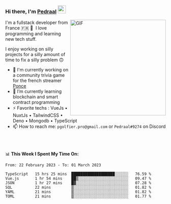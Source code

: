### Hi there, I'm <a href="https://pedraal.dev" target="_blank">Pedraal</a> <img src="https://media.giphy.com/media/hvRJCLFzcasrR4ia7z/giphy.gif" width="25px">
<img align="right" alt="GIF" src="https://pedraal.dev/avatar.png" width="300" height="300" />

I'm a fullstack developer from France 🇫🇷 🥖 &nbsp;I love programming and learning new
tech stuff.

I enjoy working on silly projects for a silly amount of time to fix a silly problem 🙃

- 🔭  I'm currently working on a community trivia game for the french streamer <a href="https://twitch.tv/ponce" target="_blank">Ponce</a>
- 🌱 I’m currently learning blockchain and smart contract programming
- ⚡ Favorite techs : VueJs &bull; NuxtJs &bull; TailwindCSS &bull; Deno &bull; Mongodb &bull; TypeScript
- 📫 How to reach me: `pgolfier.pro@gmail.com` or `Pedraal#9274` on Discord

<br>
<br>

📊 **This Week I Spent My Time On:**
<!--START_SECTION:waka-->

```text
From: 22 February 2023 - To: 01 March 2023

TypeScript   15 hrs 25 mins  ███████████████████░░░░░░   76.59 %
Vue.js       1 hr 54 mins    ██▒░░░░░░░░░░░░░░░░░░░░░░   09.47 %
JSON         1 hr 27 mins    █▓░░░░░░░░░░░░░░░░░░░░░░░   07.28 %
SQL          22 mins         ▒░░░░░░░░░░░░░░░░░░░░░░░░   01.82 %
YAML         21 mins         ▒░░░░░░░░░░░░░░░░░░░░░░░░   01.82 %
TOML         21 mins         ▒░░░░░░░░░░░░░░░░░░░░░░░░   01.77 %
```

<!--END_SECTION:waka-->

